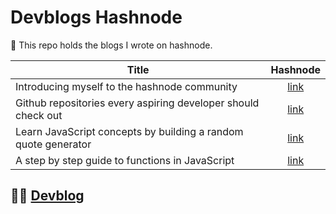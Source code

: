 # Devblogs Hashnode
:blue_book: This repo holds the blogs I wrote on hashnode.

| Title   |      Hashnode      | 
|----------|:-------------:|
| Introducing myself to the hashnode community |  [link](https://rutikwankhade.hashnode.dev/introducing-myself-to-the-hashnode-community-ck7htvc750197nds1nmch8jqy) | 
| Github repositories every aspiring developer should check out |    [link](https://rutikwankhade.hashnode.dev/github-repositories-every-aspiring-developer-should-check-out-ck7k24sxu01otnds1bukx15ip)   |   
| Learn JavaScript concepts by building a random quote generator | [link](https://rutikwankhade.hashnode.dev/learn-javascript-concepts-by-building-a-random-quote-generator-ck87070ks00lw9ls1elshm606) |   
| A step by step guide to functions in JavaScript | [link](https://rutikwankhade.hashnode.dev/a-step-by-step-guide-to-functions-in-javascript-ck988kutu0038css17bxftivd) |    

## :man_technologist: [Devblog](https://rutikwankhade.hashnode.dev)


